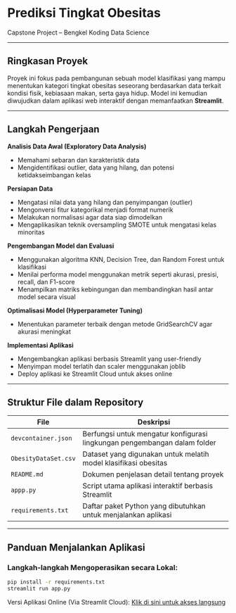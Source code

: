 # Prediksi Tingkat Obesitas 
Capstone Project – Bengkel Koding Data Science

---

## Ringkasan Proyek
Proyek ini fokus pada pembangunan sebuah model klasifikasi yang mampu menentukan kategori tingkat obesitas seseorang berdasarkan data terkait kondisi fisik, kebiasaan makan, serta gaya hidup. Model ini kemudian diwujudkan dalam aplikasi web interaktif dengan memanfaatkan **Streamlit**.

---

## Langkah Pengerjaan
**Analisis Data Awal (Exploratory Data Analysis)**
- Memahami sebaran dan karakteristik data
- Mengidentifikasi outlier, data yang hilang, dan potensi ketidakseimbangan kelas

**Persiapan Data**
- Mengatasi nilai data yang hilang dan penyimpangan (outlier)
- Mengonversi fitur kategorikal menjadi format numerik
- Melakukan normalisasi agar data siap dimodelkan
- Mengaplikasikan teknik oversampling SMOTE untuk mengatasi kelas minoritas

**Pengembangan Model dan Evaluasi**
- Menggunakan algoritma KNN, Decision Tree, dan Random Forest untuk klasifikasi
- Menilai performa model menggunakan metrik seperti akurasi, presisi, recall, dan F1-score
- Menampilkan matriks kebingungan dan membandingkan hasil antar model secara visual

**Optimalisasi Model (Hyperparameter Tuning)**
- Menentukan parameter terbaik dengan metode GridSearchCV agar akurasi meningkat

**Implementasi Aplikasi**
- Mengembangkan aplikasi berbasis Streamlit yang user-friendly
- Menyimpan model terlatih dan scaler menggunakan joblib
- Deploy aplikasi ke Streamlit Cloud untuk akses online

---
## Struktur File dalam Repository

| File | Deskripsi |
|------|-----------|
| `devcontainer.json` | Berfungsi untuk mengatur konfigurasi lingkungan pengembangan dalam folder |
| `ObesityDataSet.csv` | Dataset yang digunakan untuk melatih model klasifikasi obesitas |
| `README.md` | Dokumen penjelasan detail tentang proyek |
| `appp.py` | Script utama aplikasi interaktif berbasis Streamlit |
| `requirements.txt` | Daftar paket Python yang dibutuhkan untuk menjalankan aplikasi |

---

## Panduan Menjalankan Aplikasi

### Langkah-langkah Mengoperasikan secara Lokal:
```bash
pip install -r requirements.txt
streamlit run app.py

```

Versi Aplikasi Online (Via Streamlit Cloud):
[Klik di sini untuk akses langsung](https://deployobesity.streamlit.app/)

